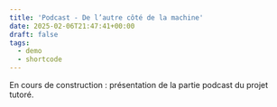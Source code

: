 ```yaml
---
title: 'Podcast - De l’autre côté de la machine'
date: 2025-02-06T21:47:41+00:00
draft: false
tags:
  - demo
  - shortcode
---
```

En cours de construction : présentation de la partie podcast du projet tutoré. 